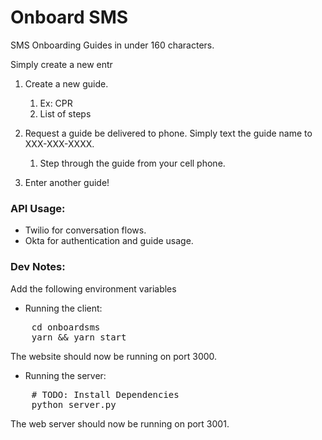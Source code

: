 # Onboard SMS
SMS Onboarding Guides in under 160 characters.

Simply create a new entr

1. Create a new guide.
   1. Ex: CPR
   2. List of steps

2. Request a guide be delivered to phone. Simply text the guide name to XXX-XXX-XXXX.
   1. Step through the guide from your cell phone.

3. Enter another guide!

### API Usage:

* Twilio for conversation flows. 
* Okta for authentication and guide usage.

### Dev Notes:
Add the following environment variables
<!-- TODO: add vars -->

* Running the client:
<pre>
    cd onboardsms
    yarn && yarn start
</pre>
The website should now be running on port 3000.
* Running the server:
<pre>
    # TODO: Install Dependencies
    python server.py
</pre>
The web server should now be running on port 3001.

